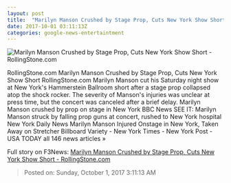 ```yaml
---
layout: post
title:  "Marilyn Manson Crushed by Stage Prop, Cuts New York Show Short - RollingStone.com"
date: 2017-10-01 03:11:13Z
categories: google-news-entertaintment
---
```


![Marilyn Manson Crushed by Stage Prop, Cuts New York Show Short - RollingStone.com](http://img.wennermedia.com/social/gettyimages-823333886-992bb91f-6f20-421f-9470-6d5f8800c6ae.jpg)

RollingStone.com Marilyn Manson Crushed by Stage Prop, Cuts New York Show Short RollingStone.com Marilyn Manson cut his Saturday night show at New York's Hammerstein Ballroom short after a stage prop collapsed atop the shock rocker. The severity of Manson's injuries was unclear at press time, but the concert was canceled after a brief delay. Marilyn Manson crushed by prop on stage in New York BBC News SEE IT: Marilyn Manson struck by falling prop guns at concert, rushed to New York hospital New York Daily News Marilyn Manson Injured Onstage in New York, Taken Away on Stretcher Billboard Variety - New York Times - New York Post - USA TODAY all 146 news articles »


Full story on F3News: [Marilyn Manson Crushed by Stage Prop, Cuts New York Show Short - RollingStone.com](http://www.f3nws.com/n/gGhYaG)

> Posted on: Sunday, October 1, 2017 3:11:13 AM
